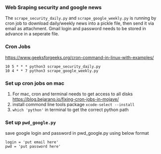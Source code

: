 ### Web Sraping security and google news
The ```scrape_security_daily.py``` and ```scrape_google_weekly.py``` is running by cron job to download daily/weekly news into a pickle file, then send it via email as attachment. Gmail login and password needs to be stored in advance in a seperate file. 

### Cron Jobs
https://www.geeksforgeeks.org/cron-command-in-linux-with-examples/
```
10 5 * * * python3 scrape_security_daily.py
10 4 * * 7 python3 scrape_google_weekly.py
```
### Set up cron jobs on mac
1. For mac, cron and terminal needs to get access to all disks
   https://blog.bejarano.io/fixing-cron-jobs-in-mojave/
2. install commond line tools package
   ```xcode-select --install```
4. ```which 'python'``` in terminal to get the correct python path 
### Set up ```pwd_google.py```
save google login and password in pwd_google.py using below format
```
login = 'put email here'
pwd = 'put password here'
```
